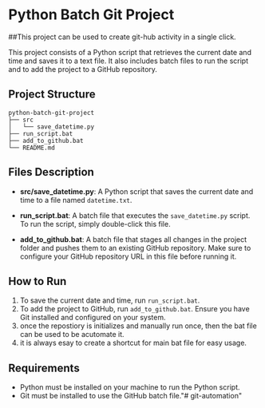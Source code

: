# Python Batch Git Project

##This project can be used to create git-hub activity in a single click.

This project consists of a Python script that retrieves the current date and time and saves it to a text file. It also includes batch files to run the script and to add the project to a GitHub repository.

## Project Structure

```
python-batch-git-project
├── src
│   └── save_datetime.py
├── run_script.bat
├── add_to_github.bat
└── README.md
```

## Files Description

- **src/save_datetime.py**: A Python script that saves the current date and time to a file named `datetime.txt`.

- **run_script.bat**: A batch file that executes the `save_datetime.py` script. To run the script, simply double-click this file.

- **add_to_github.bat**: A batch file that stages all changes in the project folder and pushes them to an existing GitHub repository. Make sure to configure your GitHub repository URL in this file before running it.

## How to Run

1. To save the current date and time, run `run_script.bat`.
2. To add the project to GitHub, run `add_to_github.bat`. Ensure you have Git installed and configured on your system.
3. once the repostiory is initializes and manually run once, then the bat file can be used to be acutomate it.
4. it is always esay to create a shortcut for main bat file for easy usage.

## Requirements

- Python must be installed on your machine to run the Python script.
- Git must be installed to use the GitHub batch file."# git-automation" 

